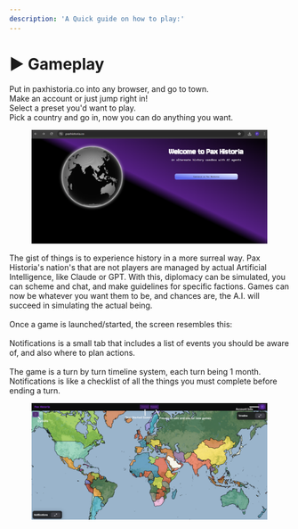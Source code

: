 ```yaml
---
description: 'A Quick guide on how to play:'
---
```


# ▶️ Gameplay

Put in paxhistoria.co into any browser, and go to town. \
Make an account or just jump right in!\
Select a preset you'd want to play.\
Pick a country and go in, now you can do anything you want.

<figure><img src="../.gitbook/assets/S1PH.png" alt=""><figcaption></figcaption></figure>

The gist of things is to experience history in a more surreal way. Pax Historia's nation's that are not players are managed by actual Artificial Intelligence, like Claude or GPT. With this, diplomacy can be simulated, you can scheme and chat, and make guidelines for specific factions. Games can now be whatever you want them to be, and chances are, the A.I. will succeed in simulating the actual being.\
\
Once a game is launched/started, the screen resembles this:\
\
Notifications is a small tab that includes a list of events you should be aware of, and also where to plan actions.\
\
The game is a turn by turn timeline system, each turn being 1 month. Notifications is like a checklist of all the things you must complete before ending a turn.

<figure><img src="../.gitbook/assets/S12PH.png" alt=""><figcaption></figcaption></figure>
